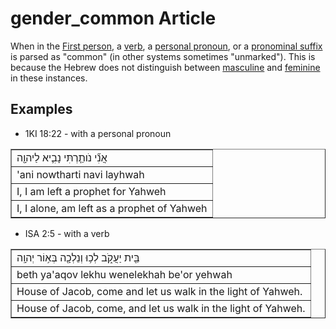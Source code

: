 # gender_common Article
When in the [First person](https://git.door43.org/Door43/en-uhg/src/master/content/person_fist/02.md), a [verb](https://git.door43.org/Door43/en-uhg/src/master/content/verb/02.md), a [personal pronoun](https://git.door43.org/Door43/en-uhg/src/master/content/pronoun_personal/02.md), or a [pronominal suffix](https://git.door43.org/Door43/en-uhg/src/master/content/suffix/02.md) is parsed as "common" (in other systems sometimes "unmarked"). This is because the Hebrew does not distinguish between [masculine](https://git.door43.org/Door43/en-uhg/src/master/content/gender_masculine/02.md) and [feminine](https://git.door43.org/Door43/en-uhg/src/master/content/gender_feminine/02.md) in these instances.

## Examples

* 1KI 18:22 - with a personal pronoun
<table border="1" class="docutils">
<colgroup>
<col width="100%" />
</colgroup>
<tbody valign="top">
<tr class="row-odd"><td>אֲנִ֞י נֹותַ֧רְתִּי נָבִ֛יא לַיהוָ֖ה</td>
</tr>
<tr class="row-even"><td>'ani nowtharti navi layhwah</td>
</tr>
<tr class="row-odd"><td>I, I am left a prophet for Yahweh</td>
</tr>
<tr class="row-even"><td>I, I alone, am left as a prophet of Yahweh</td>
</tr>
</tbody>
</table>

* ISA 2:5 - with a verb
<table border="1" class="docutils">
<colgroup>
<col width="100%" />
</colgroup>
<tbody valign="top">
<tr class="row-odd"><td>בֵּ֖ית יַעֲקֹ֑ב לְכ֥וּ וְנֵלְכָ֖ה בְּא֥וֹר יְהוָֽה</td>
</tr>
<tr class="row-even"><td>beth ya'aqov lekhu wenelekhah be'or yehwah</td>
</tr>
<tr class="row-odd"><td>House of Jacob, come and let us walk in the light of Yahweh.</td>
</tr>
<tr class="row-even"><td>House of Jacob, come, and let us walk in the light of Yahweh.</td>
</tr>
</tbody>
</table>